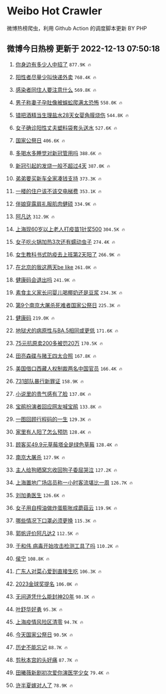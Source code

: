 # Weibo Hot Crawler 



微博热榜爬虫，利用 Github Action 的调度脚本更新 BY PHP 


## 微博今日热榜 更新于 2022-12-13 07:50:18 
1. [你身边有多少人中招了](https://s.weibo.com/weibo?q=%23%E4%BD%A0%E8%BA%AB%E8%BE%B9%E6%9C%89%E5%A4%9A%E5%B0%91%E4%BA%BA%E4%B8%AD%E6%8B%9B%E4%BA%86%23&t=31&band_rank=1&Refer=top) `877.9K 🔥` 

1. [阳性者尽量少叫快递外卖](https://s.weibo.com/weibo?q=%23%E9%98%B3%E6%80%A7%E8%80%85%E5%B0%BD%E9%87%8F%E5%B0%91%E5%8F%AB%E5%BF%AB%E9%80%92%E5%A4%96%E5%8D%96%23&t=31&band_rank=2&Refer=top) `768.4K 🔥` 

1. [感染者同住人要注意什么](https://s.weibo.com/weibo?q=%23%E6%84%9F%E6%9F%93%E8%80%85%E5%90%8C%E4%BD%8F%E4%BA%BA%E8%A6%81%E6%B3%A8%E6%84%8F%E4%BB%80%E4%B9%88%23&t=31&band_rank=3&Refer=top) `569.8K 🔥` 

1. [男子称妻子孕肚像被蜈蚣爬满太恐怖](https://s.weibo.com/weibo?q=%23%E7%94%B7%E5%AD%90%E7%A7%B0%E5%A6%BB%E5%AD%90%E5%AD%95%E8%82%9A%E5%83%8F%E8%A2%AB%E8%9C%88%E8%9A%A3%E7%88%AC%E6%BB%A1%E5%A4%AA%E6%81%90%E6%80%96%23&t=31&band_rank=4&Refer=top) `558.0K 🔥` 

1. [错把酒精当生理盐水28天女婴角膜烧伤](https://s.weibo.com/weibo?q=%23%E9%94%99%E6%8A%8A%E9%85%92%E7%B2%BE%E5%BD%93%E7%94%9F%E7%90%86%E7%9B%90%E6%B0%B428%E5%A4%A9%E5%A5%B3%E5%A9%B4%E8%A7%92%E8%86%9C%E7%83%A7%E4%BC%A4%23&t=31&band_rank=5&Refer=top) `544.8K 🔥` 

1. [女子确诊阳性丈夫塑料袋套头送水](https://s.weibo.com/weibo?q=%23%E5%A5%B3%E5%AD%90%E7%A1%AE%E8%AF%8A%E9%98%B3%E6%80%A7%E4%B8%88%E5%A4%AB%E5%A1%91%E6%96%99%E8%A2%8B%E5%A5%97%E5%A4%B4%E9%80%81%E6%B0%B4%23&t=31&band_rank=6&Refer=top) `527.6K 🔥` 

1. [国家公祭日](https://s.weibo.com/weibo?q=%E5%9B%BD%E5%AE%B6%E5%85%AC%E7%A5%AD%E6%97%A5&t=31&band_rank=7&Refer=top) `406.6K 🔥` 

1. [多喝水多睡觉对新冠管用吗](https://s.weibo.com/weibo?q=%23%E5%A4%9A%E5%96%9D%E6%B0%B4%E5%A4%9A%E7%9D%A1%E8%A7%89%E5%AF%B9%E6%96%B0%E5%86%A0%E7%AE%A1%E7%94%A8%E5%90%97%23&t=31&band_rank=8&Refer=top) `388.6K 🔥` 

1. [新冠引起的发烧一般不超过4天](https://s.weibo.com/weibo?q=%23%E6%96%B0%E5%86%A0%E5%BC%95%E8%B5%B7%E7%9A%84%E5%8F%91%E7%83%A7%E4%B8%80%E8%88%AC%E4%B8%8D%E8%B6%85%E8%BF%874%E5%A4%A9%23&t=31&band_rank=9&Refer=top) `387.0K 🔥` 

1. [弟弟要买新车全家凑钱支持](https://s.weibo.com/weibo?q=%23%E5%BC%9F%E5%BC%9F%E8%A6%81%E4%B9%B0%E6%96%B0%E8%BD%A6%E5%85%A8%E5%AE%B6%E5%87%91%E9%92%B1%E6%94%AF%E6%8C%81%23&t=31&band_rank=10&Refer=top) `373.3K 🔥` 

1. [一楼的住户该不该交电梯费](https://s.weibo.com/weibo?q=%23%E4%B8%80%E6%A5%BC%E7%9A%84%E4%BD%8F%E6%88%B7%E8%AF%A5%E4%B8%8D%E8%AF%A5%E4%BA%A4%E7%94%B5%E6%A2%AF%E8%B4%B9%23&t=31&band_rank=11&Refer=top) `353.1K 🔥` 

1. [伴娘穿露肩礼服肌肉健硕](https://s.weibo.com/weibo?q=%23%E4%BC%B4%E5%A8%98%E7%A9%BF%E9%9C%B2%E8%82%A9%E7%A4%BC%E6%9C%8D%E8%82%8C%E8%82%89%E5%81%A5%E7%A1%95%23&t=31&band_rank=12&Refer=top) `334.9K 🔥` 

1. [阿凡达](https://s.weibo.com/weibo?q=%E9%98%BF%E5%87%A1%E8%BE%BE&t=31&band_rank=13&Refer=top) `312.9K 🔥` 

1. [上海现60岁以上老人打疫苗1针奖500](https://s.weibo.com/weibo?q=%23%E4%B8%8A%E6%B5%B7%E7%8E%B060%E5%B2%81%E4%BB%A5%E4%B8%8A%E8%80%81%E4%BA%BA%E6%89%93%E7%96%AB%E8%8B%971%E9%92%88%E5%A5%96500%23&t=31&band_rank=14&Refer=top) `304.5K 🔥` 

1. [女子吃火锅加热3次还有蠕动虫子](https://s.weibo.com/weibo?q=%23%E5%A5%B3%E5%AD%90%E5%90%83%E7%81%AB%E9%94%85%E5%8A%A0%E7%83%AD3%E6%AC%A1%E8%BF%98%E6%9C%89%E8%A0%95%E5%8A%A8%E8%99%AB%E5%AD%90%23&t=31&band_rank=15&Refer=top) `274.4K 🔥` 

1. [女生教科书式防疫去上班第2天阳了](https://s.weibo.com/weibo?q=%23%E5%A5%B3%E7%94%9F%E6%95%99%E7%A7%91%E4%B9%A6%E5%BC%8F%E9%98%B2%E7%96%AB%E5%8E%BB%E4%B8%8A%E7%8F%AD%E7%AC%AC2%E5%A4%A9%E9%98%B3%E4%BA%86%23&t=31&band_rank=16&Refer=top) `266.9K 🔥` 

1. [在北京的我这两天be like](https://s.weibo.com/weibo?q=%E5%9C%A8%E5%8C%97%E4%BA%AC%E7%9A%84%E6%88%91%E8%BF%99%E4%B8%A4%E5%A4%A9be%20like&t=31&band_rank=17&Refer=top) `261.0K 🔥` 

1. [健康码会退出吗](https://s.weibo.com/weibo?q=%23%E5%81%A5%E5%BA%B7%E7%A0%81%E4%BC%9A%E9%80%80%E5%87%BA%E5%90%97%23&t=31&band_rank=18&Refer=top) `241.9K 🔥` 

1. [素食主义家长问婴儿喝椰奶还是豆浆](https://s.weibo.com/weibo?q=%23%E7%B4%A0%E9%A3%9F%E4%B8%BB%E4%B9%89%E5%AE%B6%E9%95%BF%E9%97%AE%E5%A9%B4%E5%84%BF%E5%96%9D%E6%A4%B0%E5%A5%B6%E8%BF%98%E6%98%AF%E8%B1%86%E6%B5%86%23&t=31&band_rank=19&Refer=top) `234.3K 🔥` 

1. [第9个南京大屠杀死难者国家公祭日](https://s.weibo.com/weibo?q=%23%E7%AC%AC9%E4%B8%AA%E5%8D%97%E4%BA%AC%E5%A4%A7%E5%B1%A0%E6%9D%80%E6%AD%BB%E9%9A%BE%E8%80%85%E5%9B%BD%E5%AE%B6%E5%85%AC%E7%A5%AD%E6%97%A5%23&t=31&band_rank=20&Refer=top) `225.3K 🔥` 

1. [健康码](https://s.weibo.com/weibo?q=%E5%81%A5%E5%BA%B7%E7%A0%81&t=31&band_rank=21&Refer=top) `219.0K 🔥` 

1. [地狱犬的病原性与BA.5相同或更低](https://s.weibo.com/weibo?q=%23%E5%9C%B0%E7%8B%B1%E7%8A%AC%E7%9A%84%E7%97%85%E5%8E%9F%E6%80%A7%E4%B8%8EBA.5%E7%9B%B8%E5%90%8C%E6%88%96%E6%9B%B4%E4%BD%8E%23&t=31&band_rank=22&Refer=top) `171.6K 🔥` 

1. [75元抗原卖200多被罚20万](https://s.weibo.com/weibo?q=%2375%E5%85%83%E6%8A%97%E5%8E%9F%E5%8D%96200%E5%A4%9A%E8%A2%AB%E7%BD%9A20%E4%B8%87%23&t=31&band_rank=23&Refer=top) `170.5K 🔥` 

1. [田亮森碟与赌王四太合照](https://s.weibo.com/weibo?q=%23%E7%94%B0%E4%BA%AE%E6%A3%AE%E7%A2%9F%E4%B8%8E%E8%B5%8C%E7%8E%8B%E5%9B%9B%E5%A4%AA%E5%90%88%E7%85%A7%23&t=31&band_rank=24&Refer=top) `167.8K 🔥` 

1. [美国借口西藏人权制裁两名中国官员](https://s.weibo.com/weibo?q=%23%E7%BE%8E%E5%9B%BD%E5%80%9F%E5%8F%A3%E8%A5%BF%E8%97%8F%E4%BA%BA%E6%9D%83%E5%88%B6%E8%A3%81%E4%B8%A4%E5%90%8D%E4%B8%AD%E5%9B%BD%E5%AE%98%E5%91%98%23&t=31&band_rank=25&Refer=top) `166.4K 🔥` 

1. [731部队暴行新罪证](https://s.weibo.com/weibo?q=%23731%E9%83%A8%E9%98%9F%E6%9A%B4%E8%A1%8C%E6%96%B0%E7%BD%AA%E8%AF%81%23&t=31&band_rank=26&Refer=top) `158.9K 🔥` 

1. [小说里的贵气感有了脸](https://s.weibo.com/weibo?q=%23%E5%B0%8F%E8%AF%B4%E9%87%8C%E7%9A%84%E8%B4%B5%E6%B0%94%E6%84%9F%E6%9C%89%E4%BA%86%E8%84%B8%23&t=31&band_rank=27&Refer=top) `137.0K 🔥` 

1. [宝鹃扮演者回应网友喊宝鹃](https://s.weibo.com/weibo?q=%E5%AE%9D%E9%B9%83%E6%89%AE%E6%BC%94%E8%80%85%E5%9B%9E%E5%BA%94%E7%BD%91%E5%8F%8B%E5%96%8A%E5%AE%9D%E9%B9%83&t=31&band_rank=28&Refer=top) `133.8K 🔥` 

1. [一图回顾行程码的一生](https://s.weibo.com/weibo?q=%23%E4%B8%80%E5%9B%BE%E5%9B%9E%E9%A1%BE%E8%A1%8C%E7%A8%8B%E7%A0%81%E7%9A%84%E4%B8%80%E7%94%9F%23&t=31&band_rank=29&Refer=top) `129.3K 🔥` 

1. [家里有人阳了怎么预防](https://s.weibo.com/weibo?q=%23%E5%AE%B6%E9%87%8C%E6%9C%89%E4%BA%BA%E9%98%B3%E4%BA%86%E6%80%8E%E4%B9%88%E9%A2%84%E9%98%B2%23&t=31&band_rank=30&Refer=top) `128.4K 🔥` 

1. [顾客买49.9元草莓塔全是绿色草莓](https://s.weibo.com/weibo?q=%23%E9%A1%BE%E5%AE%A2%E4%B9%B049.9%E5%85%83%E8%8D%89%E8%8E%93%E5%A1%94%E5%85%A8%E6%98%AF%E7%BB%BF%E8%89%B2%E8%8D%89%E8%8E%93%23&t=31&band_rank=31&Refer=top) `128.4K 🔥` 

1. [南京大屠杀](https://s.weibo.com/weibo?q=%23%E5%8D%97%E4%BA%AC%E5%A4%A7%E5%B1%A0%E6%9D%80%23&t=31&band_rank=32&Refer=top) `127.9K 🔥` 

1. [主人给狗晒窝忘收回狗子委屈哭泣](https://s.weibo.com/weibo?q=%23%E4%B8%BB%E4%BA%BA%E7%BB%99%E7%8B%97%E6%99%92%E7%AA%9D%E5%BF%98%E6%94%B6%E5%9B%9E%E7%8B%97%E5%AD%90%E5%A7%94%E5%B1%88%E5%93%AD%E6%B3%A3%23&t=31&band_rank=33&Refer=top) `127.2K 🔥` 

1. [上海置地广场店员称一小时客流堪比一周](https://s.weibo.com/weibo?q=%23%E4%B8%8A%E6%B5%B7%E7%BD%AE%E5%9C%B0%E5%B9%BF%E5%9C%BA%E5%BA%97%E5%91%98%E7%A7%B0%E4%B8%80%E5%B0%8F%E6%97%B6%E5%AE%A2%E6%B5%81%E5%A0%AA%E6%AF%94%E4%B8%80%E5%91%A8%23&t=31&band_rank=34&Refer=top) `126.7K 🔥` 

1. [刘加勇医生](https://s.weibo.com/weibo?q=%23%E5%88%98%E5%8A%A0%E5%8B%87%E5%8C%BB%E7%94%9F%23&t=31&band_rank=35&Refer=top) `126.6K 🔥` 

1. [女子用自榨油做炸蛋膨胀成蘑菇云](https://s.weibo.com/weibo?q=%23%E5%A5%B3%E5%AD%90%E7%94%A8%E8%87%AA%E6%A6%A8%E6%B2%B9%E5%81%9A%E7%82%B8%E8%9B%8B%E8%86%A8%E8%83%80%E6%88%90%E8%98%91%E8%8F%87%E4%BA%91%23&t=31&band_rank=36&Refer=top) `119.9K 🔥` 

1. [哪些情况下口罩必须更换](https://s.weibo.com/weibo?q=%23%E5%93%AA%E4%BA%9B%E6%83%85%E5%86%B5%E4%B8%8B%E5%8F%A3%E7%BD%A9%E5%BF%85%E9%A1%BB%E6%9B%B4%E6%8D%A2%23&t=31&band_rank=37&Refer=top) `115.3K 🔥` 

1. [郭帆评价阿凡达2](https://s.weibo.com/weibo?q=%23%E9%83%AD%E5%B8%86%E8%AF%84%E4%BB%B7%E9%98%BF%E5%87%A1%E8%BE%BE2%23&t=31&band_rank=38&Refer=top) `112.5K 🔥` 

1. [于和伟 病毒开始攻击检测工具了吗](https://s.weibo.com/weibo?q=%E4%BA%8E%E5%92%8C%E4%BC%9F%20%E7%97%85%E6%AF%92%E5%BC%80%E5%A7%8B%E6%94%BB%E5%87%BB%E6%A3%80%E6%B5%8B%E5%B7%A5%E5%85%B7%E4%BA%86%E5%90%97&t=31&band_rank=39&Refer=top) `110.2K 🔥` 

1. [侯宁](https://s.weibo.com/weibo?q=%E4%BE%AF%E5%AE%81&t=31&band_rank=40&Refer=top) `108.8K 🔥` 

1. [广东人对菜心爱到直接生吃](https://s.weibo.com/weibo?q=%23%E5%B9%BF%E4%B8%9C%E4%BA%BA%E5%AF%B9%E8%8F%9C%E5%BF%83%E7%88%B1%E5%88%B0%E7%9B%B4%E6%8E%A5%E7%94%9F%E5%90%83%23&t=31&band_rank=41&Refer=top) `106.3K 🔥` 

1. [2023金球奖提名](https://s.weibo.com/weibo?q=%232023%E9%87%91%E7%90%83%E5%A5%96%E6%8F%90%E5%90%8D%23&t=31&band_rank=42&Refer=top) `106.0K 🔥` 

1. [无间道凭什么能封神20年](https://s.weibo.com/weibo?q=%23%E6%97%A0%E9%97%B4%E9%81%93%E5%87%AD%E4%BB%80%E4%B9%88%E8%83%BD%E5%B0%81%E7%A5%9E20%E5%B9%B4%23&t=31&band_rank=43&Refer=top) `98.1K 🔥` 

1. [叶舒华好勇](https://s.weibo.com/weibo?q=%23%E5%8F%B6%E8%88%92%E5%8D%8E%E5%A5%BD%E5%8B%87%23&t=31&band_rank=44&Refer=top) `95.3K 🔥` 

1. [上海疫情风险区清零](https://s.weibo.com/weibo?q=%23%E4%B8%8A%E6%B5%B7%E7%96%AB%E6%83%85%E9%A3%8E%E9%99%A9%E5%8C%BA%E6%B8%85%E9%9B%B6%23&t=31&band_rank=45&Refer=top) `94.7K 🔥` 

1. [今天国家公祭日](https://s.weibo.com/weibo?q=%23%E4%BB%8A%E5%A4%A9%E5%9B%BD%E5%AE%B6%E5%85%AC%E7%A5%AD%E6%97%A5%23&t=31&band_rank=46&Refer=top) `90.5K 🔥` 

1. [历史不能忘记](https://s.weibo.com/weibo?q=%23%E5%8E%86%E5%8F%B2%E4%B8%8D%E8%83%BD%E5%BF%98%E8%AE%B0%23&t=31&band_rank=47&Refer=top) `88.7K 🔥` 

1. [剪秋本宫的头好痛](https://s.weibo.com/weibo?q=%E5%89%AA%E7%A7%8B%E6%9C%AC%E5%AE%AB%E7%9A%84%E5%A4%B4%E5%A5%BD%E7%97%9B&t=31&band_rank=48&Refer=top) `87.7K 🔥` 

1. [田曦薇新剧初次爱你演医学少女](https://s.weibo.com/weibo?q=%23%E7%94%B0%E6%9B%A6%E8%96%87%E6%96%B0%E5%89%A7%E5%88%9D%E6%AC%A1%E7%88%B1%E4%BD%A0%E6%BC%94%E5%8C%BB%E5%AD%A6%E5%B0%91%E5%A5%B3%23&t=31&band_rank=49&Refer=top) `79.4K 🔥` 

1. [许半夏嫁对人了](https://s.weibo.com/weibo?q=%23%E8%AE%B8%E5%8D%8A%E5%A4%8F%E5%AB%81%E5%AF%B9%E4%BA%BA%E4%BA%86%23&t=31&band_rank=50&Refer=top) `78.9K 🔥` 

